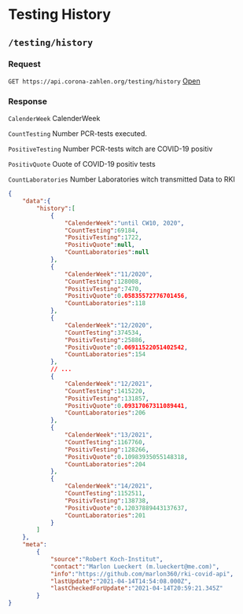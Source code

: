 # Testing History

## `/testing/history`

### Request

`GET https://api.corona-zahlen.org/testing/history`
[Open](/testing)

### Response

`CalenderWeek` CalenderWeek

`CountTesting` Number PCR-tests executed.

`PositiveTesting` Number PCR-tests witch are COVID-19 positiv

`PositivQuote` Ouote of COVID-19 positiv tests

`CountLaboratories` Number Laboratories witch transmitted Data to RKI

```json
{
    "data":{
        "history":[
            {
                "CalenderWeek":"until CW10, 2020",
                "CountTesting":69184,
                "PositivTesting":1722,
                "PositivQuote":null,
                "CountLaboratories":null
            },
            {
                "CalenderWeek":"11/2020",
                "CountTesting":128008,
                "PositivTesting":7470,
                "PositivQuote":0.05835572776701456,
                "CountLaboratories":118
            },
            {
                "CalenderWeek":"12/2020",
                "CountTesting":374534,
                "PositivTesting":25886,
                "PositivQuote":0.06911522051402542,
                "CountLaboratories":154
            },
            // ...
            {
                "CalenderWeek":"12/2021",
                "CountTesting":1415220,
                "PositivTesting":131857,
                "PositivQuote":0.09317067311089441,
                "CountLaboratories":206
            },
            {
                "CalenderWeek":"13/2021",
                "CountTesting":1167760,
                "PositivTesting":128266,
                "PositivQuote":0.10983935055148318,
                "CountLaboratories":204
            },
            {
                "CalenderWeek":"14/2021",
                "CountTesting":1152511,
                "PositivTesting":138738,
                "PositivQuote":0.12037889443137637,
                "CountLaboratories":201
            }
        ]
    },
    "meta":
        {
            "source":"Robert Koch-Institut",
            "contact":"Marlon Lueckert (m.lueckert@me.com)",
            "info":"https://github.com/marlon360/rki-covid-api",
            "lastUpdate":"2021-04-14T14:54:08.000Z",
            "lastCheckedForUpdate":"2021-04-14T20:59:21.345Z"
        }
}
```
